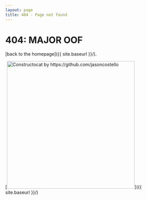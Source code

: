 ```yaml
---
layout: page
title: 404 - Page not found
---
```

<h1>404: MAJOR OOF</h1>

[back to the homepage]({{ site.baseurl }}/).

[<img src="{{ site.baseurl }}/images/404.jpg" alt="Constructocat by https://github.com/jasoncostello" style="width: 400px;"/>]({{ site.baseurl }}/)
